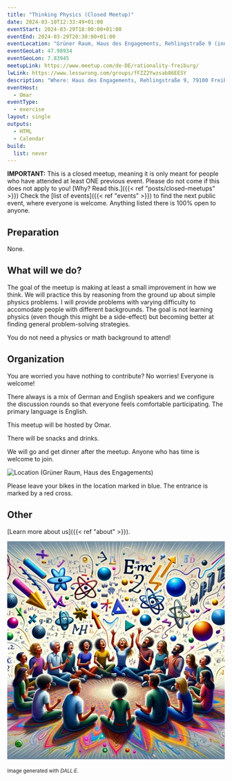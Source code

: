 ```yaml
---
title: "Thinking Physics (Closed Meetup)"
date: 2024-03-10T12:33:49+01:00
eventStart: 2024-03-29T18:00:00+01:00
eventEnd: 2024-03-29T20:30:00+01:00
eventLocation: "Grüner Raum, Haus des Engagements, Rehlingstraße 9 (inner courtyard), 79100 Freiburg"
eventGeoLat: 47.98934
eventGeoLon: 7.83945
meetupLink: https://www.meetup.com/de-DE/rationality-freiburg/
lwLink: https://www.lesswrong.com/groups/fFZZ2Ywzsab86EESY
description: "Where: Haus des Engagements, Rehlingstraße 9, 79100 Freiburg. When: Friday, March 29th 2024 at 18:00 hours CET."
eventHost:
  - Omar
eventType:
  - exercise
layout: single
outputs:
  - HTML
  - Calendar
build:
  list: never
---
```


**IMPORTANT:** This is a closed meetup, meaning it is only meant for people who
have attended at least ONE previous event. Please do not come if this does not
apply to you! [Why? Read this.]({{< ref "posts/closed-meetups" >}}) Check the
[list of events]({{< ref "events" >}}) to find the next public event, where
everyone is welcome. Anything listed there is 100% open to anyone.


## Preparation

None.


## What will we do?

The goal of the meetup is making at least a small improvement in how we think.
We will practice this by reasoning from the ground up about simple physics
problems. I will provide problems with varying difficulty to accomodate people
with different backgrounds. The goal is not learning physics (even though this
might be a side-effect) but becoming better at finding general problem-solving
strategies.

You do not need a physics or math background to attend!


## Organization

You are worried you have nothing to contribute? No worries! Everyone is
welcome!

There always is a mix of German and English speakers and we configure the
discussion rounds so that everyone feels comfortable participating. The primary
language is English.

This meetup will be hosted by Omar.

There will be snacks and drinks.

We will go and get dinner after the meetup. Anyone who has time is welcome to
join.

![Location (Grüner Raum, Haus des Engagements)](/images/hde-old-building.png)

Please leave your bikes in the location marked in blue. The entrance is marked
by a red cross.


## Other

[Learn more about us]({{< ref "about" >}}).

![Circle of people solving physics problems](cover.webp "Circle of people solving physics problems")

<small>Image generated with _DALL·E_.</small>
